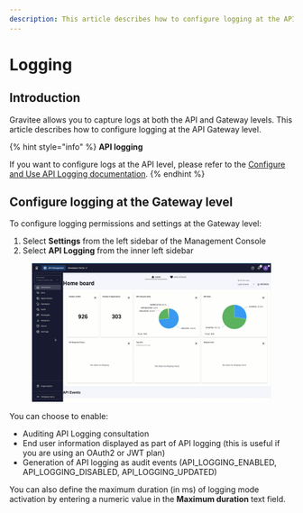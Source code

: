 ```yaml
---
description: This article describes how to configure logging at the API Gateway level
---
```


# Logging

## Introduction

Gravitee allows you to capture logs at both the API and Gateway levels. This article describes how to configure logging at the API Gateway level.

{% hint style="info" %}
**API logging**

If you want to configure logs at the API level, please refer to the [Configure and Use API Logging documentation](../../../guides/api-measurement-tracking-and-analytics/configure-and-use-api-logging.md).
{% endhint %}

## Configure logging at the Gateway level

To configure logging permissions and settings at the Gateway level:

1. Select **Settings** from the left sidebar of the Management Console
2. Select **API Logging** from the inner left sidebar

<figure><img src="../../../.gitbook/assets/2023-06-28_10-39-47 (1).gif" alt=""><figcaption></figcaption></figure>

You can choose to enable:

* Auditing API Logging consultation
* End user information displayed as part of API logging (this is useful if you are using an OAuth2 or JWT plan)
* Generation of API logging as audit events (API\_LOGGING\_ENABLED, API\_LOGGING\_DISABLED, API\_LOGGING\_UPDATED)

You can also define the maximum duration (in ms) of logging mode activation by entering a numeric value in the **Maximum duration** text field.
